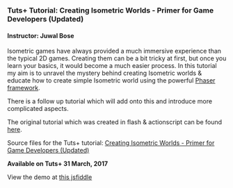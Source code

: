 ### Tuts+ Tutorial: Creating Isometric Worlds - Primer for Game Developers (Updated)

#### Instructor: Juwal Bose

Isometric games have always provided a much immersive experience than the typical 2D games. Creating them can be a bit tricky at first, but once you learn your basics, it would become a much easier process. In this tutorial my aim is to unravel the mystery behind creating Isometric worlds & educate how to create simple Isometric world using the powerful [Phaser framework](https://phaser.io/).

There is a follow up tutorial which will add onto this and introduce more complicated aspects.

The original tutorial which was created in flash & actionscript can be found [here](https://gamedevelopment.tutsplus.com/tutorials/creating-isometric-worlds-a-primer-for-game-developers--gamedev-6511).

Source files for the Tuts+ tutorial: [Creating Isometric Worlds - Primer for Game Developers (Updated)](https://gamedevelopment.tutsplus.com/tutorials/creating-isometric-worlds-primer-for-game-developers-updated--cms-28392)

**Available on Tuts+ 31 March, 2017**

View the demo at [this jsfiddle](https://jsfiddle.net/juwalbose/w1tnu9qc/)
